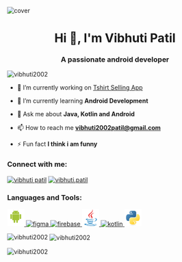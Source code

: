 ![cover](https://user-images.githubusercontent.com/86654213/152018507-0f96c060-15a4-4959-8353-4a5f482915de.png)
<h1 align="center">Hi 👋, I'm Vibhuti Patil</h1>
<h3 align="center">A passionate android developer</h3>

<p align="left"> <img src="https://komarev.com/ghpvc/?username=vibhuti2002&label=Profile%20views&color=0080ff&style=flat" alt="vibhuti2002" /> </p>

- 🔭 I’m currently working on [Tshirt Selling App](https://github.com/Vibhuti2002/Tshirts-Selling-App)

- 🌱 I’m currently learning **Android Development**

- 💬 Ask me about **Java, Kotlin and Android**

- 📫 How to reach me **vibhuti2002patil@gmail.com**

- ⚡ Fun fact **I think i am funny**

<h3 align="left">Connect with me:</h3>
<p align="left">
<a href="https://linkedin.com/in/vibhuti patil" target="blank"><img align="center" src="https://raw.githubusercontent.com/rahuldkjain/github-profile-readme-generator/master/src/images/icons/Social/linked-in-alt.svg" alt="vibhuti patil" height="30" width="40" /></a>
<a href="https://instagram.com/vibhuti.patil" target="blank"><img align="center" src="https://raw.githubusercontent.com/rahuldkjain/github-profile-readme-generator/master/src/images/icons/Social/instagram.svg" alt="vibhuti.patil" height="30" width="40" /></a>
</p>

<h3 align="left">Languages and Tools:</h3>
<p align="left"> <a href="https://developer.android.com" target="_blank" rel="noreferrer"> <img src="https://raw.githubusercontent.com/devicons/devicon/master/icons/android/android-original-wordmark.svg" alt="android" width="40" height="40"/> </a> <a href="https://www.figma.com/" target="_blank" rel="noreferrer"> <img src="https://www.vectorlogo.zone/logos/figma/figma-icon.svg" alt="figma" width="40" height="40"/> </a> <a href="https://firebase.google.com/" target="_blank" rel="noreferrer"> <img src="https://www.vectorlogo.zone/logos/firebase/firebase-icon.svg" alt="firebase" width="40" height="40"/> </a> <a href="https://www.java.com" target="_blank" rel="noreferrer"> <img src="https://raw.githubusercontent.com/devicons/devicon/master/icons/java/java-original.svg" alt="java" width="40" height="40"/> </a> <a href="https://kotlinlang.org" target="_blank" rel="noreferrer"> <img src="https://www.vectorlogo.zone/logos/kotlinlang/kotlinlang-icon.svg" alt="kotlin" width="40" height="40"/> </a> <a href="https://www.python.org" target="_blank" rel="noreferrer"> <img src="https://raw.githubusercontent.com/devicons/devicon/master/icons/python/python-original.svg" alt="python" width="40" height="40"/> </a> </p>

<p><img align="left" src="https://github-readme-stats.vercel.app/api/top-langs?username=vibhuti2002&show_icons=true&theme=highcontrast&title_color=ff8080&locale=en&layout=compact" alt="vibhuti2002" /></p>

<p>&nbsp;<img align="center" src="https://github-readme-stats.vercel.app/api?username=vibhuti2002&show_icons=true&theme=highcontrast&locale=en" alt="vibhuti2002" /></p>

<p><img align="center" src="https://github-readme-streak-stats.herokuapp.com/?user=vibhuti2002&theme=highcontrast" alt="vibhuti2002" /></p>

